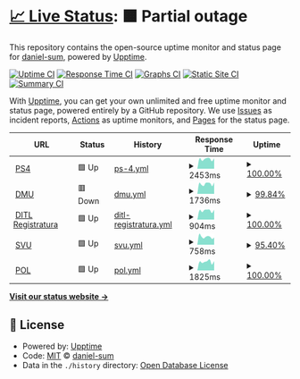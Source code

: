# [📈 Live Status](https://daniel-sum.github.io/uptime4): <!--live status--> **🟧 Partial outage**

This repository contains the open-source uptime monitor and status page for [daniel-sum](https://daniel-sum.github.io/uptime4), powered by [Upptime](https://github.com/upptime/upptime).

[![Uptime CI](https://github.com/koj-co/upptime/workflows/Uptime%20CI/badge.svg)](https://github.com/koj-co/upptime/actions?query=workflow%3A%22Uptime+CI%22)
[![Response Time CI](https://github.com/koj-co/upptime/workflows/Response%20Time%20CI/badge.svg)](https://github.com/koj-co/upptime/actions?query=workflow%3A%22Response+Time+CI%22)
[![Graphs CI](https://github.com/koj-co/upptime/workflows/Graphs%20CI/badge.svg)](https://github.com/koj-co/upptime/actions?query=workflow%3A%22Graphs+CI%22)
[![Static Site CI](https://github.com/koj-co/upptime/workflows/Static%20Site%20CI/badge.svg)](https://github.com/koj-co/upptime/actions?query=workflow%3A%22Static+Site+CI%22)
[![Summary CI](https://github.com/koj-co/upptime/workflows/Summary%20CI/badge.svg)](https://github.com/koj-co/upptime/actions?query=workflow%3A%22Summary+CI%22)

With [Upptime](https://upptime.js.org), you can get your own unlimited and free uptime monitor and status page, powered entirely by a GitHub repository. We use [Issues](https://github.com/daniel-sum/uptime4/issues) as incident reports, [Actions](https://github.com/daniel-sum/uptime4/actions) as uptime monitors, and [Pages](https://daniel-sum.github.io/uptime4) for the status page.

<!--start: status pages-->
<!-- This summary is generated by Upptime (https://github.com/upptime/upptime) -->
<!-- Do not edit this manually, your changes will be overwritten -->
<!-- prettier-ignore -->
| URL | Status | History | Response Time | Uptime |
| --- | ------ | ------- | ------------- | ------ |
| <img alt="" src="https://favicons.githubusercontent.com/www.ps4.ro" height="13"> [PS4](https://www.ps4.ro) | 🟩 Up | [ps-4.yml](https://github.com/daniel-sum/uptime4/commits/HEAD/history/ps-4.yml) | <details><summary><img alt="Response time graph" src="./graphs/ps-4/response-time-week.png" height="20"> 2453ms</summary><br><a href="https://daniel-sum.github.io/uptime4/history/ps-4"><img alt="Response time 2501" src="https://img.shields.io/endpoint?url=https%3A%2F%2Fraw.githubusercontent.com%2Fdaniel-sum%2Fuptime4%2FHEAD%2Fapi%2Fps-4%2Fresponse-time.json"></a><br><a href="https://daniel-sum.github.io/uptime4/history/ps-4"><img alt="24-hour response time 2096" src="https://img.shields.io/endpoint?url=https%3A%2F%2Fraw.githubusercontent.com%2Fdaniel-sum%2Fuptime4%2FHEAD%2Fapi%2Fps-4%2Fresponse-time-day.json"></a><br><a href="https://daniel-sum.github.io/uptime4/history/ps-4"><img alt="7-day response time 2453" src="https://img.shields.io/endpoint?url=https%3A%2F%2Fraw.githubusercontent.com%2Fdaniel-sum%2Fuptime4%2FHEAD%2Fapi%2Fps-4%2Fresponse-time-week.json"></a><br><a href="https://daniel-sum.github.io/uptime4/history/ps-4"><img alt="30-day response time 2463" src="https://img.shields.io/endpoint?url=https%3A%2F%2Fraw.githubusercontent.com%2Fdaniel-sum%2Fuptime4%2FHEAD%2Fapi%2Fps-4%2Fresponse-time-month.json"></a><br><a href="https://daniel-sum.github.io/uptime4/history/ps-4"><img alt="1-year response time 2501" src="https://img.shields.io/endpoint?url=https%3A%2F%2Fraw.githubusercontent.com%2Fdaniel-sum%2Fuptime4%2FHEAD%2Fapi%2Fps-4%2Fresponse-time-year.json"></a></details> | <details><summary><a href="https://daniel-sum.github.io/uptime4/history/ps-4">100.00%</a></summary><a href="https://daniel-sum.github.io/uptime4/history/ps-4"><img alt="All-time uptime 99.97%" src="https://img.shields.io/endpoint?url=https%3A%2F%2Fraw.githubusercontent.com%2Fdaniel-sum%2Fuptime4%2FHEAD%2Fapi%2Fps-4%2Fuptime.json"></a><br><a href="https://daniel-sum.github.io/uptime4/history/ps-4"><img alt="24-hour uptime 100.00%" src="https://img.shields.io/endpoint?url=https%3A%2F%2Fraw.githubusercontent.com%2Fdaniel-sum%2Fuptime4%2FHEAD%2Fapi%2Fps-4%2Fuptime-day.json"></a><br><a href="https://daniel-sum.github.io/uptime4/history/ps-4"><img alt="7-day uptime 100.00%" src="https://img.shields.io/endpoint?url=https%3A%2F%2Fraw.githubusercontent.com%2Fdaniel-sum%2Fuptime4%2FHEAD%2Fapi%2Fps-4%2Fuptime-week.json"></a><br><a href="https://daniel-sum.github.io/uptime4/history/ps-4"><img alt="30-day uptime 100.00%" src="https://img.shields.io/endpoint?url=https%3A%2F%2Fraw.githubusercontent.com%2Fdaniel-sum%2Fuptime4%2FHEAD%2Fapi%2Fps-4%2Fuptime-month.json"></a><br><a href="https://daniel-sum.github.io/uptime4/history/ps-4"><img alt="1-year uptime 99.97%" src="https://img.shields.io/endpoint?url=https%3A%2F%2Fraw.githubusercontent.com%2Fdaniel-sum%2Fuptime4%2FHEAD%2Fapi%2Fps-4%2Fuptime-year.json"></a></details>
| <img alt="" src="https://favicons.githubusercontent.com/www.mobilitateurbana4.ro" height="13"> [DMU](https://www.mobilitateurbana4.ro) | 🟥 Down | [dmu.yml](https://github.com/daniel-sum/uptime4/commits/HEAD/history/dmu.yml) | <details><summary><img alt="Response time graph" src="./graphs/dmu/response-time-week.png" height="20"> 1736ms</summary><br><a href="https://daniel-sum.github.io/uptime4/history/dmu"><img alt="Response time 1645" src="https://img.shields.io/endpoint?url=https%3A%2F%2Fraw.githubusercontent.com%2Fdaniel-sum%2Fuptime4%2FHEAD%2Fapi%2Fdmu%2Fresponse-time.json"></a><br><a href="https://daniel-sum.github.io/uptime4/history/dmu"><img alt="24-hour response time 0" src="https://img.shields.io/endpoint?url=https%3A%2F%2Fraw.githubusercontent.com%2Fdaniel-sum%2Fuptime4%2FHEAD%2Fapi%2Fdmu%2Fresponse-time-day.json"></a><br><a href="https://daniel-sum.github.io/uptime4/history/dmu"><img alt="7-day response time 1736" src="https://img.shields.io/endpoint?url=https%3A%2F%2Fraw.githubusercontent.com%2Fdaniel-sum%2Fuptime4%2FHEAD%2Fapi%2Fdmu%2Fresponse-time-week.json"></a><br><a href="https://daniel-sum.github.io/uptime4/history/dmu"><img alt="30-day response time 1665" src="https://img.shields.io/endpoint?url=https%3A%2F%2Fraw.githubusercontent.com%2Fdaniel-sum%2Fuptime4%2FHEAD%2Fapi%2Fdmu%2Fresponse-time-month.json"></a><br><a href="https://daniel-sum.github.io/uptime4/history/dmu"><img alt="1-year response time 1645" src="https://img.shields.io/endpoint?url=https%3A%2F%2Fraw.githubusercontent.com%2Fdaniel-sum%2Fuptime4%2FHEAD%2Fapi%2Fdmu%2Fresponse-time-year.json"></a></details> | <details><summary><a href="https://daniel-sum.github.io/uptime4/history/dmu">99.84%</a></summary><a href="https://daniel-sum.github.io/uptime4/history/dmu"><img alt="All-time uptime 99.95%" src="https://img.shields.io/endpoint?url=https%3A%2F%2Fraw.githubusercontent.com%2Fdaniel-sum%2Fuptime4%2FHEAD%2Fapi%2Fdmu%2Fuptime.json"></a><br><a href="https://daniel-sum.github.io/uptime4/history/dmu"><img alt="24-hour uptime 99.99%" src="https://img.shields.io/endpoint?url=https%3A%2F%2Fraw.githubusercontent.com%2Fdaniel-sum%2Fuptime4%2FHEAD%2Fapi%2Fdmu%2Fuptime-day.json"></a><br><a href="https://daniel-sum.github.io/uptime4/history/dmu"><img alt="7-day uptime 99.84%" src="https://img.shields.io/endpoint?url=https%3A%2F%2Fraw.githubusercontent.com%2Fdaniel-sum%2Fuptime4%2FHEAD%2Fapi%2Fdmu%2Fuptime-week.json"></a><br><a href="https://daniel-sum.github.io/uptime4/history/dmu"><img alt="30-day uptime 99.77%" src="https://img.shields.io/endpoint?url=https%3A%2F%2Fraw.githubusercontent.com%2Fdaniel-sum%2Fuptime4%2FHEAD%2Fapi%2Fdmu%2Fuptime-month.json"></a><br><a href="https://daniel-sum.github.io/uptime4/history/dmu"><img alt="1-year uptime 99.95%" src="https://img.shields.io/endpoint?url=https%3A%2F%2Fraw.githubusercontent.com%2Fdaniel-sum%2Fuptime4%2FHEAD%2Fapi%2Fdmu%2Fuptime-year.json"></a></details>
| <img alt="" src="https://favicons.githubusercontent.com/registratura.taxeimpozite4.ro" height="13"> [DITL Registratura](https://registratura.taxeimpozite4.ro) | 🟩 Up | [ditl-registratura.yml](https://github.com/daniel-sum/uptime4/commits/HEAD/history/ditl-registratura.yml) | <details><summary><img alt="Response time graph" src="./graphs/ditl-registratura/response-time-week.png" height="20"> 904ms</summary><br><a href="https://daniel-sum.github.io/uptime4/history/ditl-registratura"><img alt="Response time 909" src="https://img.shields.io/endpoint?url=https%3A%2F%2Fraw.githubusercontent.com%2Fdaniel-sum%2Fuptime4%2FHEAD%2Fapi%2Fditl-registratura%2Fresponse-time.json"></a><br><a href="https://daniel-sum.github.io/uptime4/history/ditl-registratura"><img alt="24-hour response time 700" src="https://img.shields.io/endpoint?url=https%3A%2F%2Fraw.githubusercontent.com%2Fdaniel-sum%2Fuptime4%2FHEAD%2Fapi%2Fditl-registratura%2Fresponse-time-day.json"></a><br><a href="https://daniel-sum.github.io/uptime4/history/ditl-registratura"><img alt="7-day response time 904" src="https://img.shields.io/endpoint?url=https%3A%2F%2Fraw.githubusercontent.com%2Fdaniel-sum%2Fuptime4%2FHEAD%2Fapi%2Fditl-registratura%2Fresponse-time-week.json"></a><br><a href="https://daniel-sum.github.io/uptime4/history/ditl-registratura"><img alt="30-day response time 952" src="https://img.shields.io/endpoint?url=https%3A%2F%2Fraw.githubusercontent.com%2Fdaniel-sum%2Fuptime4%2FHEAD%2Fapi%2Fditl-registratura%2Fresponse-time-month.json"></a><br><a href="https://daniel-sum.github.io/uptime4/history/ditl-registratura"><img alt="1-year response time 909" src="https://img.shields.io/endpoint?url=https%3A%2F%2Fraw.githubusercontent.com%2Fdaniel-sum%2Fuptime4%2FHEAD%2Fapi%2Fditl-registratura%2Fresponse-time-year.json"></a></details> | <details><summary><a href="https://daniel-sum.github.io/uptime4/history/ditl-registratura">100.00%</a></summary><a href="https://daniel-sum.github.io/uptime4/history/ditl-registratura"><img alt="All-time uptime 98.20%" src="https://img.shields.io/endpoint?url=https%3A%2F%2Fraw.githubusercontent.com%2Fdaniel-sum%2Fuptime4%2FHEAD%2Fapi%2Fditl-registratura%2Fuptime.json"></a><br><a href="https://daniel-sum.github.io/uptime4/history/ditl-registratura"><img alt="24-hour uptime 100.00%" src="https://img.shields.io/endpoint?url=https%3A%2F%2Fraw.githubusercontent.com%2Fdaniel-sum%2Fuptime4%2FHEAD%2Fapi%2Fditl-registratura%2Fuptime-day.json"></a><br><a href="https://daniel-sum.github.io/uptime4/history/ditl-registratura"><img alt="7-day uptime 100.00%" src="https://img.shields.io/endpoint?url=https%3A%2F%2Fraw.githubusercontent.com%2Fdaniel-sum%2Fuptime4%2FHEAD%2Fapi%2Fditl-registratura%2Fuptime-week.json"></a><br><a href="https://daniel-sum.github.io/uptime4/history/ditl-registratura"><img alt="30-day uptime 100.00%" src="https://img.shields.io/endpoint?url=https%3A%2F%2Fraw.githubusercontent.com%2Fdaniel-sum%2Fuptime4%2FHEAD%2Fapi%2Fditl-registratura%2Fuptime-month.json"></a><br><a href="https://daniel-sum.github.io/uptime4/history/ditl-registratura"><img alt="1-year uptime 98.20%" src="https://img.shields.io/endpoint?url=https%3A%2F%2Fraw.githubusercontent.com%2Fdaniel-sum%2Fuptime4%2FHEAD%2Fapi%2Fditl-registratura%2Fuptime-year.json"></a></details>
| <img alt="" src="https://favicons.githubusercontent.com/svu.ps4.ro" height="13"> [SVU](https://svu.ps4.ro) | 🟩 Up | [svu.yml](https://github.com/daniel-sum/uptime4/commits/HEAD/history/svu.yml) | <details><summary><img alt="Response time graph" src="./graphs/svu/response-time-week.png" height="20"> 758ms</summary><br><a href="https://daniel-sum.github.io/uptime4/history/svu"><img alt="Response time 1018" src="https://img.shields.io/endpoint?url=https%3A%2F%2Fraw.githubusercontent.com%2Fdaniel-sum%2Fuptime4%2FHEAD%2Fapi%2Fsvu%2Fresponse-time.json"></a><br><a href="https://daniel-sum.github.io/uptime4/history/svu"><img alt="24-hour response time 621" src="https://img.shields.io/endpoint?url=https%3A%2F%2Fraw.githubusercontent.com%2Fdaniel-sum%2Fuptime4%2FHEAD%2Fapi%2Fsvu%2Fresponse-time-day.json"></a><br><a href="https://daniel-sum.github.io/uptime4/history/svu"><img alt="7-day response time 758" src="https://img.shields.io/endpoint?url=https%3A%2F%2Fraw.githubusercontent.com%2Fdaniel-sum%2Fuptime4%2FHEAD%2Fapi%2Fsvu%2Fresponse-time-week.json"></a><br><a href="https://daniel-sum.github.io/uptime4/history/svu"><img alt="30-day response time 897" src="https://img.shields.io/endpoint?url=https%3A%2F%2Fraw.githubusercontent.com%2Fdaniel-sum%2Fuptime4%2FHEAD%2Fapi%2Fsvu%2Fresponse-time-month.json"></a><br><a href="https://daniel-sum.github.io/uptime4/history/svu"><img alt="1-year response time 1018" src="https://img.shields.io/endpoint?url=https%3A%2F%2Fraw.githubusercontent.com%2Fdaniel-sum%2Fuptime4%2FHEAD%2Fapi%2Fsvu%2Fresponse-time-year.json"></a></details> | <details><summary><a href="https://daniel-sum.github.io/uptime4/history/svu">95.40%</a></summary><a href="https://daniel-sum.github.io/uptime4/history/svu"><img alt="All-time uptime 93.35%" src="https://img.shields.io/endpoint?url=https%3A%2F%2Fraw.githubusercontent.com%2Fdaniel-sum%2Fuptime4%2FHEAD%2Fapi%2Fsvu%2Fuptime.json"></a><br><a href="https://daniel-sum.github.io/uptime4/history/svu"><img alt="24-hour uptime 100.00%" src="https://img.shields.io/endpoint?url=https%3A%2F%2Fraw.githubusercontent.com%2Fdaniel-sum%2Fuptime4%2FHEAD%2Fapi%2Fsvu%2Fuptime-day.json"></a><br><a href="https://daniel-sum.github.io/uptime4/history/svu"><img alt="7-day uptime 95.40%" src="https://img.shields.io/endpoint?url=https%3A%2F%2Fraw.githubusercontent.com%2Fdaniel-sum%2Fuptime4%2FHEAD%2Fapi%2Fsvu%2Fuptime-week.json"></a><br><a href="https://daniel-sum.github.io/uptime4/history/svu"><img alt="30-day uptime 87.18%" src="https://img.shields.io/endpoint?url=https%3A%2F%2Fraw.githubusercontent.com%2Fdaniel-sum%2Fuptime4%2FHEAD%2Fapi%2Fsvu%2Fuptime-month.json"></a><br><a href="https://daniel-sum.github.io/uptime4/history/svu"><img alt="1-year uptime 93.35%" src="https://img.shields.io/endpoint?url=https%3A%2F%2Fraw.githubusercontent.com%2Fdaniel-sum%2Fuptime4%2FHEAD%2Fapi%2Fsvu%2Fuptime-year.json"></a></details>
| <img alt="" src="https://favicons.githubusercontent.com/www.politialocala4.ro" height="13"> [POL](https://www.politialocala4.ro) | 🟩 Up | [pol.yml](https://github.com/daniel-sum/uptime4/commits/HEAD/history/pol.yml) | <details><summary><img alt="Response time graph" src="./graphs/pol/response-time-week.png" height="20"> 1825ms</summary><br><a href="https://daniel-sum.github.io/uptime4/history/pol"><img alt="Response time 2125" src="https://img.shields.io/endpoint?url=https%3A%2F%2Fraw.githubusercontent.com%2Fdaniel-sum%2Fuptime4%2FHEAD%2Fapi%2Fpol%2Fresponse-time.json"></a><br><a href="https://daniel-sum.github.io/uptime4/history/pol"><img alt="24-hour response time 1462" src="https://img.shields.io/endpoint?url=https%3A%2F%2Fraw.githubusercontent.com%2Fdaniel-sum%2Fuptime4%2FHEAD%2Fapi%2Fpol%2Fresponse-time-day.json"></a><br><a href="https://daniel-sum.github.io/uptime4/history/pol"><img alt="7-day response time 1825" src="https://img.shields.io/endpoint?url=https%3A%2F%2Fraw.githubusercontent.com%2Fdaniel-sum%2Fuptime4%2FHEAD%2Fapi%2Fpol%2Fresponse-time-week.json"></a><br><a href="https://daniel-sum.github.io/uptime4/history/pol"><img alt="30-day response time 1867" src="https://img.shields.io/endpoint?url=https%3A%2F%2Fraw.githubusercontent.com%2Fdaniel-sum%2Fuptime4%2FHEAD%2Fapi%2Fpol%2Fresponse-time-month.json"></a><br><a href="https://daniel-sum.github.io/uptime4/history/pol"><img alt="1-year response time 2125" src="https://img.shields.io/endpoint?url=https%3A%2F%2Fraw.githubusercontent.com%2Fdaniel-sum%2Fuptime4%2FHEAD%2Fapi%2Fpol%2Fresponse-time-year.json"></a></details> | <details><summary><a href="https://daniel-sum.github.io/uptime4/history/pol">100.00%</a></summary><a href="https://daniel-sum.github.io/uptime4/history/pol"><img alt="All-time uptime 100.00%" src="https://img.shields.io/endpoint?url=https%3A%2F%2Fraw.githubusercontent.com%2Fdaniel-sum%2Fuptime4%2FHEAD%2Fapi%2Fpol%2Fuptime.json"></a><br><a href="https://daniel-sum.github.io/uptime4/history/pol"><img alt="24-hour uptime 100.00%" src="https://img.shields.io/endpoint?url=https%3A%2F%2Fraw.githubusercontent.com%2Fdaniel-sum%2Fuptime4%2FHEAD%2Fapi%2Fpol%2Fuptime-day.json"></a><br><a href="https://daniel-sum.github.io/uptime4/history/pol"><img alt="7-day uptime 100.00%" src="https://img.shields.io/endpoint?url=https%3A%2F%2Fraw.githubusercontent.com%2Fdaniel-sum%2Fuptime4%2FHEAD%2Fapi%2Fpol%2Fuptime-week.json"></a><br><a href="https://daniel-sum.github.io/uptime4/history/pol"><img alt="30-day uptime 100.00%" src="https://img.shields.io/endpoint?url=https%3A%2F%2Fraw.githubusercontent.com%2Fdaniel-sum%2Fuptime4%2FHEAD%2Fapi%2Fpol%2Fuptime-month.json"></a><br><a href="https://daniel-sum.github.io/uptime4/history/pol"><img alt="1-year uptime 100.00%" src="https://img.shields.io/endpoint?url=https%3A%2F%2Fraw.githubusercontent.com%2Fdaniel-sum%2Fuptime4%2FHEAD%2Fapi%2Fpol%2Fuptime-year.json"></a></details>

<!--end: status pages-->

[**Visit our status website →**](https://daniel-sum.github.io/uptime4)

## 📄 License

- Powered by: [Upptime](https://github.com/upptime/upptime)
- Code: [MIT](./LICENSE) © [daniel-sum](https://daniel-sum.github.io/uptime4)
- Data in the `./history` directory: [Open Database License](https://opendatacommons.org/licenses/odbl/1-0/)
